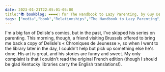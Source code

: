 ---date: 2023-01-21T22:05:01-05:00title:"📚 bookblog: ❤️❤️❤️❤️🖤 for The Handbook to Lazy Parenting, by Guy Delisle"tags: ["media","book","Relationships","The Handbook to Lazy Parenting","Guy Delisle","Chroniques de Jeunesse","libraries"]---I'm a big fan of Delisle's comics, but in the past, I've skipped his series on parenting. This morning, though, a friend visiting Brussels offered to bring me back a copy of Delisle's « Chroniques de Jeunesse », so when I went to the library later in the day, I couldn't help but pick up something else he's done. His art is great, and his stories are funny and sweet. My only complaint is that I couldn't read the original French edition (though I should be glad Kentucky libraries carry the English translations!).
